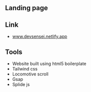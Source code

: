 ## Landing page

## Link

- www.devsensei.netlify.app

## Tools

- Website built using html5 boilerplate
- Tailwind css
- Locomotive scroll
- Gsap
- Splide js
